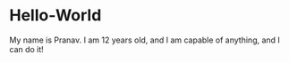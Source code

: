 # Hello-World
My name is Pranav. I am 12 years old, and I am capable of anything, and I can do it! 
